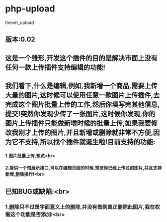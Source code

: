 # php-upload
thevet_upload
## 版本:0.02
## 这是一个雏形,开发这个插件的目的是解决市面上没有任何一款上传插件支持编辑的功能!
## 我们看下,什么是编辑,例如,我新增一个商品,需要上传大量的图片,这时候可以使用任意一款图片上传插件,去完成这个图片批量上传的工作,然后你填写完其他信息,提交!突然你发现少传了一张图片,这时候你发现,你的图片上传插件只能做新增时候的批量上传,如果我要修改我刚才上传的图片,并且新增或删除就非常不方便,因为它不支持,所以找个插件就诞生啦!目前支持的功能:
#### 1.图片批量上传,预览\<br> 
#### 2.提供一个预展示接口,可以在编辑页面的时候,预览你已经上传过的图片,并且支持新增,删除操作!\<br> 
## 已知BUG或缺陷:\<br> 
###  1.删除只不过是字面意义上的删除,并没有做到真正删除此图片,我在权衡这个功能是否添加!\<br> 
